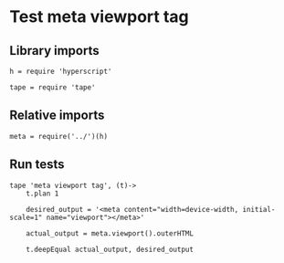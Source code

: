 # Test meta viewport tag

## Library imports

	h = require 'hyperscript'

	tape = require 'tape'


## Relative imports

	meta = require('../')(h)


## Run tests

	tape 'meta viewport tag', (t)->
		t.plan 1

		desired_output = '<meta content="width=device-width, initial-scale=1" name="viewport"></meta>'

		actual_output = meta.viewport().outerHTML

		t.deepEqual actual_output, desired_output
